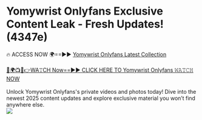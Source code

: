 # Yomywrist Onlyfans Exclusive Content Leak - Fresh Updates! (4347e)

🔥 ACCESS NOW 🌍==►► <a href="https://tinyurl.com/kvy9nzfs" rel="nofollow">Yomywrist Onlyfans Latest Collection</a>
<br><br>
[🔴🌍📺📱👉WA𝚃CH Now==►► CLICK HERE TO Yomywrist Onlyfans 𝚆𝙰𝚃𝙲𝙷 NOW](https://tinyurl.com/kvy9nzfs)
<br><br>
Unlock Yomywrist Onlyfans's private videos and photos today! Dive into the newest 2025 content updates and explore exclusive material you won’t find anywhere else.
<br>
<a href="https://tinyurl.com/kvy9nzfs" rel="nofollow" data-target="animated-image.originalLink"><img src="https://camo.githubusercontent.com/8a4f000d20f83aca3bf7ec5f350d767afa0574a8a352519fd8cfa583a6f93a33/68747470733a2f2f692e696d6775722e636f6d2f644a486b345a712e676966" data-canonical-src="https://i.imgur.com/dJHk4Zq.gif" style="max-width: 100%; display: inline-block;" data-target="animated-image.originalImage"></a>
<br>
